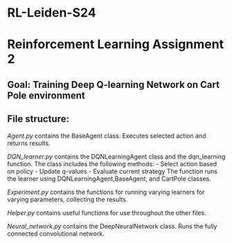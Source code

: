 # RL-Leiden-S24
# Reinforcement Learning Assignment 2
## Goal: Training Deep Q-learning Network on Cart Pole environment

## File structure:
*Agent.py* contains the BaseAgent class. Executes selected action and returns results.

*DQN_learner.py* contains the DQNLearningAgent class and the dqn_learning function.
                  The class includes the following methods:
                    - Select action based on policy
                    - Update q-values
                    - Evaluate current strategy
                  The function runs the learner using DQNLearningAgent,BaseAgent, and CartPole classes.

*Experiment.py* contains the functions for running varying learners for varying parameters, collecting the results.

*Helper.py* contains useful functions for use throughout the other files.

*Neural_network.py* contains the DeepNeuralNetwork class. Runs the fully connected convolutional network.
